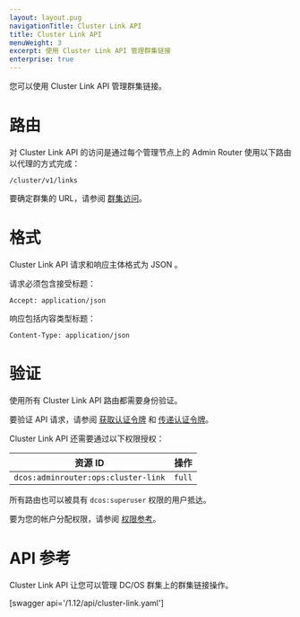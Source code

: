 ```yaml
---
layout: layout.pug
navigationTitle: Cluster Link API
title: Cluster Link API
menuWeight: 3
excerpt: 使用 Cluster Link API 管理群集链接
enterprise: true
---
```


您可以使用 Cluster Link API 管理群集链接。

# 路由

对 Cluster Link API 的访问是通过每个管理节点上的 Admin Router 使用以下路由以代理的方式完成：

```
/cluster/v1/links
```

要确定群集的 URL，请参阅 [群集访问](/cn/1.12/api/access/)。

# 格式

Cluster Link API 请求和响应主体格式为 JSON 。

请求必须包含接受标题：

```
Accept: application/json
```

响应包括内容类型标题：

```
Content-Type: application/json
```

# 验证

使用所有 Cluster Link API 路由都需要身份验证。

要验证 API 请求，请参阅 [获取认证令牌](/cn/1.12/security/ent/iam-api/#obtaining-an-authentication-token) 和 [传递认证令牌](/cn/1.12/security/ent/iam-api/#passing-an-authentication-token)。

Cluster Link API 还需要通过以下权限授权：

| 资源 ID | 操作 |
|-------------|--------|
| `dcos:adminrouter:ops:cluster-link` | `full` |

所有路由也可以被具有 `dcos:superuser` 权限的用户抵达。

要为您的帐户分配权限，请参阅 [权限参考](/cn/1.12/security/ent/perms-reference/)。


# API 参考

Cluster Link API 让您可以管理 DC/OS 群集上的群集链接操作。

[swagger api='/1.12/api/cluster-link.yaml']
